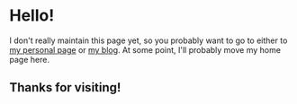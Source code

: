 # Hello!
I don't really maintain this page yet, so you probably want to go to either to [my personal page](http://home.iitb.ac.in/~varunpatil) or [my blog](https://pulsejet.github.io/blog/). At some point, I'll probably move my home page here.

## Thanks for visiting!
